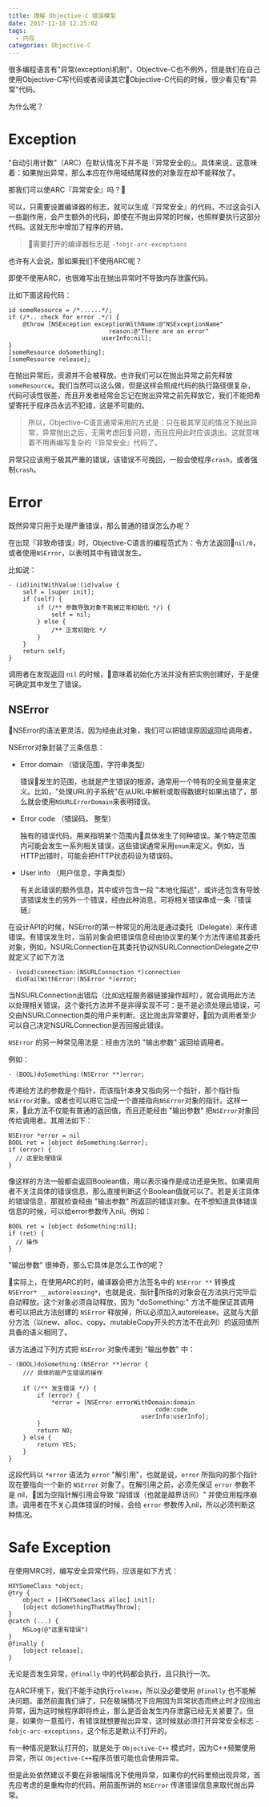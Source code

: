```yaml
---
title: 理解 Objective-C 错误模型
date: 2017-11-18 12:25:02
tags: 
  - 内存
categories: Objective-C
---
```


很多编程语言有"异常(exception)机制"，Objective-C也不例外，但是我们在自己使用Objective-C写代码或者阅读其它Objective-C代码的时候，很少看见有"异常"代码。

为什么呢？

# Exception

"自动引用计数"（ARC）在默认情况下并不是『异常安全的』。具体来说，这意味着：如果抛出异常，那么本应在作用域结尾释放的对象现在却不能释放了。

那我们可以使ARC『异常安全』吗？

可以，只需要设置编译器的标志，就可以生成『异常安全』的代码，不过这会引入一些副作用，会产生额外的代码，即使在不抛出异常的时候，也照样要执行这部分代码。这就无形中增加了程序的开销。

> 需要打开的编译器标志是 `-fobjc-arc-exceptions`

也许有人会说，那如果我们不使用ARC呢？

即使不使用ARC，也很难写出在抛出异常时不导致内存泄露代码。

比如下面这段代码：

``` objc
id someResource = /*......*/;
if (/*.. check for error .*/) {
    @throw [NSException exceptionWithName:@"NSExceptionName"
                            reason:@"There are an error"
                          userInfo:nil];
}
[someResource doSomething];
[someResource release];
```

在抛出异常后，资源并不会被释放。也许我们可以在抛出异常之前先释放`someResource`。我们当然可以这么做，但是这样会照成代码的执行路径很复杂，代码可读性很差，而且开发者经常会忘记在抛出异常之前先释放它，我们不能把希望寄托于程序员永远不犯错，这是不可能的。

> 所以，Objective-C语言通常采用的方式是：只在极其罕见的情况下抛出异常，异常抛出之后，无需考虑回复问题，而且应用此时应该退出。这就意味着不用再编写复杂的『异常安全』代码了。

异常只应该用于极其严重的错误，该错误不可挽回，一般会使程序`crash`，或者强制`crash`。

# Error

既然异常只用于处理严重错误，那么普通的错误怎么办呢？

在出现『非致命错误』时，Objective-C语言的编程范式为：令方法返回`nil/0`，或者使用`NSError`，以表明其中有错误发生。

比如说：

```objc
- (id)initWithValue:(id)value {
    self = [super init];
    if (self) {
        if (/** 参数导致对象不能被正常初始化 */) {
            self = nil;
        } else {
            /** 正常初始化 */
        }
    }
    return self;
}
```

调用者在发现返回 `nil` 的时候，意味着初始化方法并没有把实例创建好，于是便可确定其中发生了错误。

## NSError

NSError的语法更灵活，因为经由此对象，我们可以把错误原因返回给调用者。

NSError对象封装了三条信息：

- Error domain （错误范围，字符串类型）

  错误发生的范围，也就是产生错误的根源，通常用一个特有的全局变量来定义。比如，"处理URL的子系统"在从URL中解析或取得数据时如果出错了，那么就会使用`NSURLErrorDomain`来表明错误。

- Error code （错误码， 整型）

  独有的错误代码，用来指明某个范围内具体发生了何种错误。某个特定范围内可能会发生一系列相关错误，这些错误通常采用`enum`来定义。例如，当HTTP出错时，可能会把HTTP状态码设为错误码。

- User info （用户信息，字典类型）

  有关此错误的额外信息，其中或许包含一段 "本地化描述"，或许还包含有导致该错误发生的另外一个错误，经由此种消息，可将相关错误串成一条『错误链』

在设计API的时候，NSError的第一种常见的用法是通过委托（Delegate）来传递错误。有错误发生时，当前对象会把错误信息经由协议里的某个方法传递给其委托对象，例如，NSURLConnection在其委托协议NSURLConnectionDelegate之中就定义了如下方法

```objc
- (void)connection:(NSURLConnection *)connection
  didFailWithError:(NSError *)error;
```

当NSURLConnection出错后（比如远程服务器链接操作超时），就会调用此方法以处理相关错误。这个委托方法并不是非得实现不可：是不是必须处理此错误，可交由NSURLConnection类的用户来判断。这比抛出异常要好，因为调用者至少可以自己决定NSURLConnection是否回报此错误。

`NSError` 的另一种常见用法是：经由方法的 "输出参数" 返回给调用者。

例如：

```objc
- (BOOL)doSomething:(NSError **)error;
```

传递给方法的参数是个指针，而该指针本身又指向另一个指针，那个指针指`NSError`对象。或者也可以把它当成一个直接指向`NSError`对象的指针。这样一来，此方法不仅能有普通的返回值，而且还能经由 "输出参数" 把`NSError`对象回传给调用者。其用法如下：

```objc
NSError *error = nil
BOOL ret = [object doSomething:&error];
if (error) {
  // 这里处理错误
}
```

像这样的方法一般都会返回Boolean值，用以表示操作是成功还是失败。如果调用者不关注具体的错误信息，那么直接判断这个Boolean值就可以了。若是关注具体的错误信息，那就检查经由 "输出参数" 所返回的错误对象。在不想知道具体错误信息的时候，可以给error参数传入nil。例如：

```objc
BOOL ret = [object doSomething:nil];
if (ret) {
  // 操作
}
```

"输出参数" 很神奇，那么它具体是怎么工作的呢？

实际上，在使用ARC的时，编译器会把方法签名中的 `NSError **` 转换成 `NSError* __autoreleasing*`，也就是说，指针所指的对象会在方法执行完毕后自动释放。这个对象必须自动释放，因为 "doSomething:" 方法不能保证其调用者可以把此方法创建的 `NSError` 释放掉，所以必须加入autorelease。这就与大部分方法（以new、alloc、copy、mutableCopy开头的方法不在此列）的返回值所具备的语义相同了。

该方法通过下列方式把 `NSError` 对象传递到 "输出参数" 中：

```objc
- (BOOL)doSomething:(NSError **)error {
    /// 具体的能产生错误的操作

    if (/** 发生错误 */) {
        if (error) {
            *error = [NSError errorWithDomain:domain
                                         code:code
                                     userInfo:userInfo];
        }
        return NO;
    } else {
        return YES;
    }
}
```

这段代码以 `*error` 语法为 `error` "解引用"，也就是说，`error` 所指向的那个指针现在要指向一个新的 `NSError` 对象了。在解引用之前，必须先保证 `error` 参数不是 nil，因为空指针解引用会导致 "段错误（也就是越界访问）" 并使应用程序崩溃。调用者在不关心具体错误的时候，会给 `error` 参数传入nil，所以必须判断这种情况。

# Safe Exception

在使用MRC时，编写安全异常代码，应该是如下方式：

```objc
HXYSomeClass *object;
@try {
    object = [[HXYSomeClass alloc] init];
    [object doSomethingThatMayThrow];
}
@catch (...) {
    NSLog(@"这里有错误")
}
@finally {
    [object release];
}
```

无论是否发生异常，`@finally` 中的代码都会执行，且只执行一次。

在ARC环境下，我们不能手动执行`release`，所以没必要使用 `@finally` 也不能解决问题。虽然前面我们讲了，只在极端情况下应用因为异常状态而终止时才应抛出异常，因为这时候程序即将终止，那么是否会发生内存泄露已经无关紧要了。但是，如果你一意孤行，有错误就想要抛出异常，这时候就必须打开异常安全标志 `-fobjc-arc-exceptions`，这个标志是默认不打开的。

有一种情况是默认打开的，就是处于 `Objective-C++` 模式时，因为C++频繁使用异常，所以 `Objective-C++`程序员很可能也会使用异常。

但是此处依然建议不要在非极端情况下使用异常，如果你的代码里频出现异常，首先应考虑的是重构你的代码。用前面所讲的 `NSError` 传递错误信息来取代抛出异常。